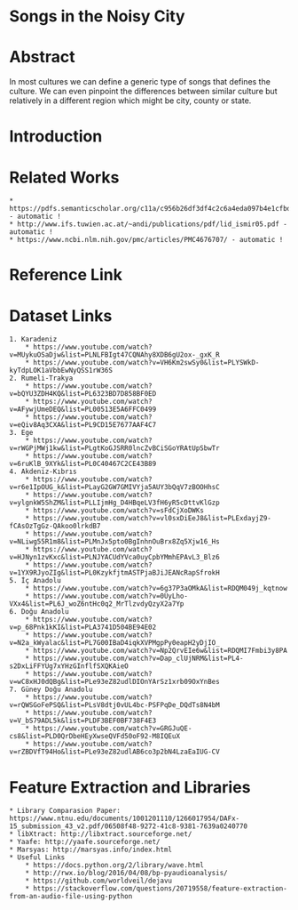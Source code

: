 # Songs in the Noisy City

# Abstract
In most cultures we can define a generic type of songs that defines the culture. We can even pinpoint the differences between similar culture but relatively in a different 
region which might be city, county or state. 

# Introduction 

# Related Works
	* https://pdfs.semanticscholar.org/c11a/c956b26df3df4c2c6a4eda097b4e1cfbdb4f.pdf - automatic !
	* http://www.ifs.tuwien.ac.at/~andi/publications/pdf/lid_ismir05.pdf - automatic !
	* https://www.ncbi.nlm.nih.gov/pmc/articles/PMC4676707/ - automatic !
# Reference Link

# Dataset Links
	1. Karadeniz 
		* https://www.youtube.com/watch?v=MUykuOSaDjw&list=PLNLFBIgt47CQNAhy8XDB6gU2ox-_gxK_R
		* https://www.youtube.com/watch?v=VH6Km2swSy0&list=PLYSWkD-kyTdpLOK1aVbbEwNyQSS1rW36S
	2. Rumeli-Trakya
		* https://www.youtube.com/watch?v=bQYU3ZDH4KQ&list=PL6323BD7D858BF0ED
		* https://www.youtube.com/watch?v=AFywjUmeDEQ&list=PL00513E5A6FFC0499
		* https://www.youtube.com/watch?v=eQiv8Aq3CXA&list=PL9CD15E7677AAF4C7
	3. Ege
		* https://www.youtube.com/watch?v=rWGPjMWj1kw&list=PLgtKoGJSRR0lncZvBCiSGoYRAtUpSbwTr
		* https://www.youtube.com/watch?v=6ruKlB_9XYk&list=PL0C40467C2CE43B89
	4. Akdeniz-Kıbrıs
		* https://www.youtube.com/watch?v=r6e1IpOUG_k&list=PLayG2GW7GMIVYja5AUY3bQqV7zBOOHhsC
		* https://www.youtube.com/watch?v=ylgnkW5ShZM&list=PLLIjmHg_D4HBqeLV3fH6yR5cDttvKlGzp
		* https://www.youtube.com/watch?v=sFdCjXoDWKs
		* https://www.youtube.com/watch?v=vl0sxDiEeJ8&list=PLExdayjZ9-fCAsOzTgGz-QAkoo0lrkdB7
		* https://www.youtube.com/watch?v=NLiwg55R1m8&list=PLMnJx5pto0BgInhnOuBrx8Zq5Xjw16_Hs
		* https://www.youtube.com/watch?v=HJNyn1zvKxc&list=PLNJYACUdYVca0uyCpbYMmhEPAvL3_Blz6
		* https://www.youtube.com/watch?v=1YX9RJyoZIg&list=PL0KzykfjtmASTPjaBJiJEANcRapSfrokH
	5. İç Anadolu
		* https://www.youtube.com/watch?v=6g37P3aOMkA&list=RDQM049j_kqtnow 
		* https://www.youtube.com/watch?v=0UyLho-VXx4&list=PL6J_woZ6ntHc0q2_MrTlzvdyQzyX2a7Yp
	6. Doğu Anadolu
		* https://www.youtube.com/watch?v=p_68Pnk1kKI&list=PLA3741D504BE94E02
		* https://www.youtube.com/watch?v=N2a_kWyalac&list=PL7G00IBaD4iqkXVPMgpPy0eapH2yDjIO_
		* https://www.youtube.com/watch?v=Np2QrvEIe6w&list=RDQMI7Fmbi3y8PA
		* https://www.youtube.com/watch?v=Dap_clUjNRM&list=PL4-s2DxLiFFYUg7xYHzGInflfSXQKAieO
		* https://www.youtube.com/watch?v=wC8xHJ0dQBg&list=PLe93eZ82udlDIOnYArSz1xrb09OxYnBes
	7. Güney Doğu Anadolu
		* https://www.youtube.com/watch?v=rQWSGoFePSQ&list=PLsV8dtj0vUL4bc-PSFPqDe_DQdTs8N4bM
		* https://www.youtube.com/watch?v=V_bS79ADL5k&list=PLDF3BEF0BF738F4E3
		* https://www.youtube.com/watch?v=GRGJuQE-cs8&list=PLD0QrDbeHEyXwseQVFd50oF92-M8IQEuX
		* https://www.youtube.com/watch?v=rZBDVfT94Ho&list=PLe93eZ82udlAB6co3p2bN4LzaEaIUG-CV

# Feature Extraction and Libraries 	
	* Library Comparasion Paper: https://www.ntnu.edu/documents/1001201110/1266017954/DAFx-15_submission_43_v2.pdf/06508f48-9272-41c8-9381-7639a0240770
	* libXtract: http://libxtract.sourceforge.net/
	* Yaafe: http://yaafe.sourceforge.net/
	* Marsyas: http://marsyas.info/index.html
	* Useful Links
		* https://docs.python.org/2/library/wave.html
		* http://rwx.io/blog/2016/04/08/bp-pyaudioanalysis/
		* https://github.com/worldveil/dejavu
		* https://stackoverflow.com/questions/20719558/feature-extraction-from-an-audio-file-using-python
	